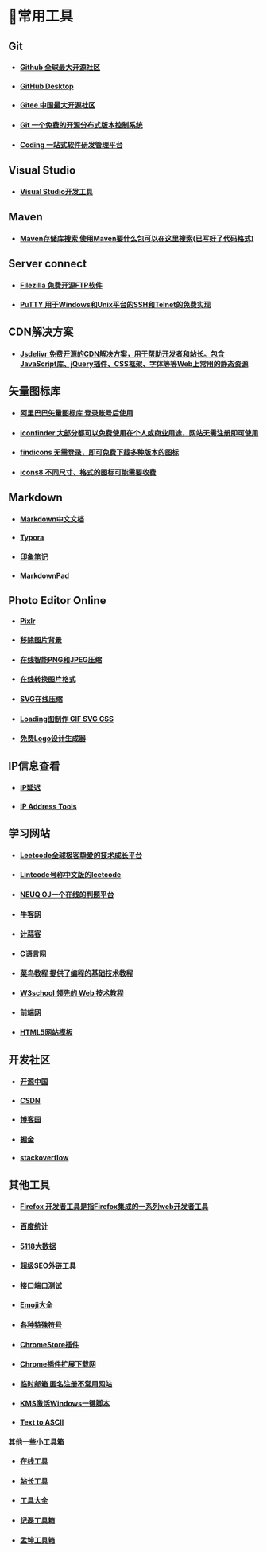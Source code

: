 #  📑常用工具

##  Git

- ####  [Github 全球最大开源社区](https://github.com/)


- #### [GitHub Desktop](https://desktop.github.com/)


- ####  [Gitee 中国最大开源社区](https://gitee.com/)


- ####  [Git 一个免费的开源分布式版本控制系统](https://git-scm.com/)


- #### [Coding 一站式软件研发管理平台](https://coding.net/)

## Visual Studio

- #### [Visual Studio开发工具](https://visualstudio.microsoft.com/zh-hans/)

## Maven

- #### [Maven存储库搜索 使用Maven要什么包可以在这里搜索(已写好了代码格式)](https://search.maven.org/)

##  Server connect

- ####  [Filezilla 免费开源FTP软件](https://filezilla-project.org/)


- ####  [PuTTY 用于Windows和Unix平台的SSH和Telnet的免费实现](https://www.putty.org/)

## CDN解决方案

- #### [Jsdelivr 免费开源的CDN解决方案，用于帮助开发者和站长。包含JavaScript库、jQuery插件、CSS框架、字体等等Web上常用的静态资源](https://www.jsdelivr.com/)

## 矢量图标库

- #### [阿里巴巴矢量图标库 登录账号后使用](https://www.iconfont.cn/)


- #### [iconfinder 大部分都可以免费使用在个人或商业用途，网站无需注册即可使用](https://www.iconfinder.com/)


- #### [findicons 无需登录，即可免费下载多种版本的图标](https://findicons.com/)


- #### [icons8 不同尺寸、格式的图标可能需要收费](https://icons8.com/)

##  Markdown

- ####  [Markdown中文文档](https://markdown-zh.readthedocs.io/en/latest/)


- ####  [Typora](https://www.typora.io/)


- ####  [印象笔记](https://www.yinxiang.com/)

- #### [MarkdownPad](http://markdownpad.com/)

##  Photo Editor Online

- ####  [Pixlr](https://pixlr.com/cn/editor/)

- #### [移除图片背景](https://www.remove.bg/)

- #### [在线智能PNG和JPEG压缩](https://tinypng.com/)

- #### [在线转换图片格式](https://ezgif.com/)

- #### [SVG在线压缩](https://jakearchibald.github.io/svgomg/)

- #### [Loading图制作 GIF SVG CSS](https://loading.io/)

- #### [免费Logo设计生成器](https://www.logaster.cn/)

## IP信息查看

- #### [IP延迟](http://ping.pe/)

- #### [IP Address Tools](https://www.ipaddress.com/)

## 学习网站

- #### [Leetcode全球极客挚爱的技术成长平台](https://leetcode-cn.com/)

- #### [Lintcode号称中文版的leetcode](https://www.lintcode.com/)

- #### [NEUQ OJ一个在线的判题平台](http://acmclub.cn/home)

- #### [牛客网](https://www.nowcoder.com/)

- #### [计蒜客](https://nanti.jisuanke.com/oi)

- #### [C语言网](https://www.dotcpp.com/)

- #### [菜鸟教程 提供了编程的基础技术教程](https://www.runoob.com/)

- #### [W3school 领先的 Web 技术教程](https://www.w3school.com.cn/)

- #### [前端网](http://www.qianduandaxue.com/)


- #### [HTML5网站模板](https://html5up.net/)

## 开发社区

- #### [开源中国](https://www.oschina.net/)

- #### [CSDN](https://www.csdn.net/)

- #### [博客园](https://www.cnblogs.com/)

- #### [掘金](https://juejin.cn/)

- #### [stackoverflow](https://stackoverflow.com/)

## 其他工具

- #### [Firefox 开发者工具是指Firefox集成的一系列web开发者工具](https://developer.mozilla.org/zh-CN/docs/Tools)

- #### [百度统计](https://tongji.baidu.com/web/welcome/login)

- #### [5118大数据](https://www.5118.com/)

- #### [超级SEO外链工具](https://tool.lusongsong.com/seo/)

- #### [接口端口测试](http://coolaf.com/)

- #### [Emoji大全](https://www.emojiall.com/zh-hans)

- #### [各种特殊符号](https://www.zfuhao.com/)

- #### [ChromeStore插件](https://www.crx4chrome.com/)

- #### [Chrome插件扩展下载网](https://www.extfans.com/)

- #### [临时邮箱 匿名注册不常用网站](https://linshiyouxiang.net/)

- #### [KMS激活Windows一键脚本](https://kms.avg.cx/)

- #### [Text to ASCII](http://patorjk.com/software/taag/#p=display&f=Graffiti&t=Type%20Something%20)

#### 其他一些小工具箱

- #### [在线工具](https://tool.lu/)

- #### [站长工具](http://tool.chinaz.com/)

- #### [工具大全](http://www.all-tool.cn/)

- #### [记磊工具箱](https://tools.ly522.com/)

- #### [孟坤工具箱](http://tool.mkblog.cn/)

